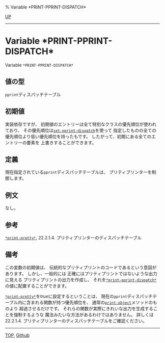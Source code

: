% Variable \*PRINT-PPRINT-DISPATCH\*

[UP](22.4.html)  

---

# Variable **\*PRINT-PPRINT-DISPATCH\***


Variable `*PRINT-PPRINT-DISPATCH*`


## 値の型

`pprint`ディスパッチテーブル


## 初期値

実装依存ですが、
初期値のエントリーは全て特別なクラスの優先順位が使われており、
その優先順位は[`set-pprint-dispatch`](22.4.set-pprint-dispatch.html)を使って
指定したものの全ての優先順位より低い優先順位を持ったもです。
したがって、初期にある全てのエントリーの要素を
上書きすることができます。


## 定義

現在指定されている`pprint`ディスパッチテーブルは、
プリティプリンターを制御します。


## 例文

なし。


## 参考

[`*print-pretty*`](22.4.print-pretty.html),
22.2.1.4. プリティプリンターのディスパッチテーブル


## 備考

この変数の初期値は、
伝統的なプリティプリントのコードであるという意図があります。
しかし、一般的には
正確にはプリティプリントではないような出力に見える
プリティプリントの出力を作成し、
それを[`*print-pprint-dispatch*`](22.4.print-pprint-dispatch.html)の値に配置することができます。

[`*print-pretty*`](22.4.print-pretty.html)を*true*に設定するということは、
現在の`pprint`ディスパッチテーブル内に含まれる関数が持つ優先順位を、
通常の[`print-object`](22.4.print-object.html)メソッドのものより
超過させるだけです。
それらの関数が実際にきれいな出力を生成することを強制するような
魔法みたいな方法があるわけではありません。
詳しくは22.2.1.4. プリティプリンターのディスパッチテーブルをご確認ください。


---
[TOP](index.html),  [Github](https://github.com/nptcl/npt-japanese)

